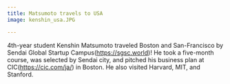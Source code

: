 ```yaml
---
title: Matsumoto travels to USA
image: kenshin_usa.JPG

---
```


4th-year student Kenshin Matsumoto traveled Boston and San-Francisco by Sendai Global Startup Campus(https://sgsc.world)!
He took a five-month course, was selected by Sendai city, and pitched his business plan at CIC(https://cic.com/ja/) in Boston.
He also visited Harvard, MIT, and Stanford. 
